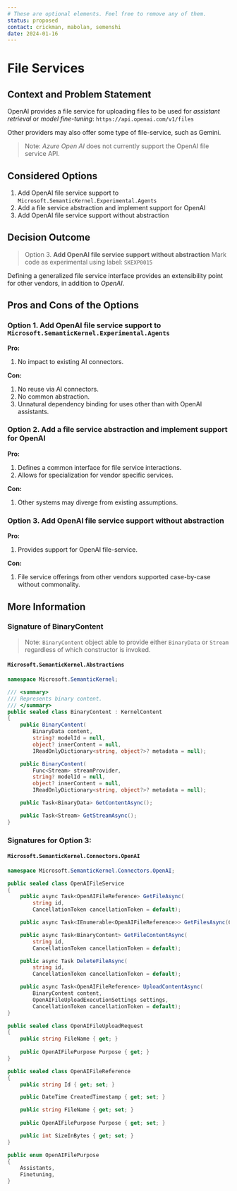 ```yaml
---
# These are optional elements. Feel free to remove any of them.
status: proposed
contact: crickman, mabolan, semenshi
date: 2024-01-16
---
```


# File Services

## Context and Problem Statement
OpenAI provides a file service for uploading files to be used for *assistant retrieval* or *model fine-tuning*: `https://api.openai.com/v1/files`

Other providers may also offer some type of file-service, such as Gemini.

> Note: *Azure Open AI* does not currently support the OpenAI file service API.

## Considered Options

1. Add OpenAI file service support to `Microsoft.SemanticKernel.Experimental.Agents`
2. Add a file service abstraction and implement support for OpenAI
3. Add OpenAI file service support without abstraction

## Decision Outcome

> Option 3. **Add OpenAI file service support without abstraction**
> Mark code as experimental using label: `SKEXP0015`

Defining a generalized file service interface provides an extensibility point for other vendors, in addition to *OpenAI*.

## Pros and Cons of the Options

### Option 1. Add OpenAI file service support to `Microsoft.SemanticKernel.Experimental.Agents`
**Pro:**
1. No impact to existing AI connectors.

**Con:**
1. No reuse via AI connectors.
1. No common abstraction.
1. Unnatural dependency binding for uses other than with OpenAI assistants.

### Option 2. Add a file service abstraction and implement support for OpenAI
**Pro:**
1. Defines a common interface for file service interactions.
1. Allows for specialization for vendor specific services.

**Con:**
1. Other systems may diverge from existing assumptions.


### Option 3. Add OpenAI file service support without abstraction
**Pro:**
1. Provides support for OpenAI file-service.

**Con:**
1. File service offerings from other vendors supported case-by-case without commonality.


## More Information

### Signature of BinaryContent

> Note: `BinaryContent` object able to provide either `BinaryData` or `Stream` regardless of which constructor is invoked.

#### `Microsoft.SemanticKernel.Abstractions`

```csharp
namespace Microsoft.SemanticKernel;

/// <summary>
/// Represents binary content.
/// </summary>
public sealed class BinaryContent : KernelContent
{
    public BinaryContent(
        BinaryData content,
        string? modelId = null,
        object? innerContent = null,
        IReadOnlyDictionary<string, object?>? metadata = null);

    public BinaryContent(
        Func<Stream> streamProvider,
        string? modelId = null,
        object? innerContent = null,
        IReadOnlyDictionary<string, object?>? metadata = null);

    public Task<BinaryData> GetContentAsync();

    public Task<Stream> GetStreamAsync();
}
```
### Signatures for Option 3:

#### `Microsoft.SemanticKernel.Connectors.OpenAI`
```csharp
namespace Microsoft.SemanticKernel.Connectors.OpenAI;

public sealed class OpenAIFileService
{
    public async Task<OpenAIFileReference> GetFileAsync(
        string id,
        CancellationToken cancellationToken = default);

    public async Task<IEnumerable<OpenAIFileReference>> GetFilesAsync(CancellationToken cancellationToken = default);

    public async Task<BinaryContent> GetFileContentAsync(
        string id,
        CancellationToken cancellationToken = default);

    public async Task DeleteFileAsync(
        string id,
        CancellationToken cancellationToken = default);

    public async Task<OpenAIFileReference> UploadContentAsync(
        BinaryContent content,
        OpenAIFileUploadExecutionSettings settings,
        CancellationToken cancellationToken = default);
}

public sealed class OpenAIFileUploadRequest
{
    public string FileName { get; }
 
    public OpenAIFilePurpose Purpose { get; }
}

public sealed class OpenAIFileReference
{
    public string Id { get; set; }

    public DateTime CreatedTimestamp { get; set; }

    public string FileName { get; set; }
    
    public OpenAIFilePurpose Purpose { get; set; }

    public int SizeInBytes { get; set; }
}

public enum OpenAIFilePurpose
{
    Assistants,
    Finetuning,
}
```
